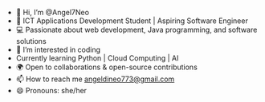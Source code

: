 - 👋 Hi, I’m @Angel7Neo
- 🚀 ICT Applications Development Student | Aspiring Software Engineer
- 💻 Passionate about web development, Java programming, and software solutions
- 👀 I’m interested in coding
-  Currently learning Python | Cloud Computing | AI
- 🌍 Open to collaborations & open-source contributions
- 📫 How to reach me angeldineo773@gmail.com
- 😄 Pronouns: she/her

<!---
Angel7Neo/Angel7Neo is a ✨ special ✨ repository because its `README.md` (this file) appears on your GitHub profile.
You can click the Preview link to take a look at your changes.
--->
